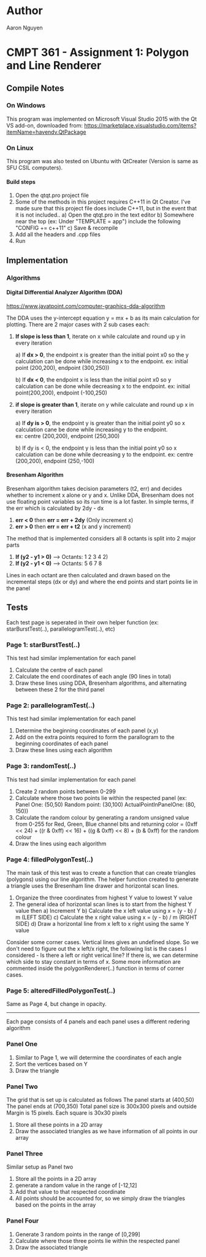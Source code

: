 # Author
Aaron Nguyen 

# CMPT 361 - Assignment 1: Polygon and Line Renderer

## Compile Notes
### On Windows
This program was implemented on Microsoft Visual Studio 2015 with the Qt VS add-on, downloaded from: https://marketplace.visualstudio.com/items?itemName=havendv.QtPackage

### On Linux
This program was also tested on Ubuntu with QtCreater (Version is same as SFU CSIL computers).

#### Build steps
1) Open the qtqt.pro project file 
2) Some of the methods in this project requires C++11 in Qt Creator. I've made sure that this project file does include C++11, but in the event that it is not included.. 
a) Open the qtqt.pro in the text editor 
b) Somewhere near the top (ex: Under "TEMPLATE = app") include the following "CONFIG += c++11" 
c) Save & recompile 
3) Add all the headers and .cpp files 
4) Run 


## Implementation

### Algorithms

#### Digital Differential Analyzer Algorithm (DDA)
https://www.javatpoint.com/computer-graphics-dda-algorithm

The DDA uses the y-intercept equation y = mx + b as its main calculation for plotting. There are 2 major cases with 2 sub cases each:

1) __If slope is less than 1__, iterate on x while calculate and round up y in every iteration

    a) If __dx > 0__, the endpoint x is greater than the initial point x0 so the y calculation can be done        while increasing x to the endpoint. 
    ex: initial point (200,200), endpoint (300,250))

    b) If __dx < 0__, the endpoint x is less than the initial point x0 so y calculation can be done while     decreasing x to the endpoint.
    ex: initial point(200,200), endpoint (-100,250)
    
2) __if slope is greater than 1__, iterate on y while calculate and round up x in every iteration

    a) If __dy is > 0__, the endpoint y is greater than the initial point y0 so x calculation cane be done        while increasing y to the endpoint.  
    ex: centre (200,200), endpoint (250,300)
    
    b) If dy is < 0, the endpoint y is less than the initial point y0 so x calculation can be done while     decreasing y to the endpoint. 
    ex: centre (200,200), endpoint (250,-100)

####  Bresenham Algorithm
Bresenham algorithm takes decision parameters (t2, err) and decides whether to increment x alone or y and x. Unlike DDA, Bresenham does not use floating point variables so its run time is a lot faster. In simple terms, if the err which is calculated by 2dy - dx 
1) __err < 0__ then __err = err + 2dy__ (Only increment x) 
2) __err > 0__ then __err = err + t2__ (x and y increment)

The method that is implemented considers all 8 octants is split into 2 major parts 
1) __If (y2 - y1 > 0)__ --> Octants: 1 2 3 4 2)
2) __If (y2 - y1 < 0)__ --> Octants: 5 6 7 8 

Lines in each octant are then calculated and drawn based on the incremental steps (dx or dy) and where the end points and start points lie in the panel

## Tests

Each test page is seperated in their own helper function (ex: starBurstTest(..), parallelogramTest(..), etc)

### Page 1: starBurstTest(..) 
This test had similar implementation for each panel 
1) Calculate the centre of each panel
2) Calculate the end coordinates of each angle (90 lines in total) 
3) Draw these lines using DDA, Bresenham algorithms, and alternating between these 2 for the third panel

### Page 2: parallelogramTest(..) 
This test had similar implementation for each panel 
1) Determine the beginning coordinates of each panel (x,y) 
2) Add on the extra points required to form the parallogram to the beginning coordinates of each panel 
3) Draw these lines using each algorithm

### Page 3: randomTest(..) 
This test had similar implementation for each panel 
1) Create 2 random points between 0-299 
2) Calculate where those two points lie within the respected panel (ex: Panel One: (50,50) Random point: (30,100) ActualPointInPanelOne: (80, 150)) 
3) Calculate the random colour by generating a random unsigned value from 0-255 for Red, Green, Blue channel bits and returning color = (0xff << 24) + ((r & 0xff) << 16) + ((g & 0xff) << 8) + (b & 0xff) for the random colour 
4) Draw the lines using each algorithm

### Page 4: filledPolygonTest(..) 
The main task of this test was to create a function that can create triangles (polygons) using our line algorithm. The helper function created to generate a triangle uses the Bresenham line drawer and horizontal scan lines. 
1) Organize the three coordinates from highest Y value to lowest Y value 
2) The general idea of horizontal scan lines is to start from the highest Y value then
a) Increment Y 
b) Calculate the x left value using x = (y - b) / m (LEFT SIDE) 
c) Calculate the x right value using x = (y - b) / m (RIGHT SIDE) 
d) Draw a horizontal line from x left to x right using the same Y value 

Consider some corner cases. Vertical lines gives an undefined slope. So we don't need to figure out the x left/x right, the following list is the cases I considered - Is there a left or right verical line? If there is, we can determine which side to stay constant in terms of x.
Some more information are commented inside the polygonRenderer(..) function in terms of corner cases.

### Page 5: alteredFilledPolygonTest(..) 
Same as Page 4, but change in opacity.


-------------------------

Each page consists of 4 panels and each panel uses a different redering algorithm
### Panel One 
1) Similar to Page 1, we will determine the coordinates of each angle 
2) Sort the vertices based on Y 
3) Draw the triangle

### Panel Two 
The grid that is set up is calculated as follows The panel starts at (400,50) The panel ends at (700,350) Total panel size is 300x300 pixels and outside Margin is 15 pixels. Each square is 30x30 pixels 
1) Store all these points in a 2D array 
2) Draw the associated triangles as we have information of all points in our array

### Panel Three
Similar setup as Panel two 
1) Store all the points in a 2D array 
2) generate a random value in the range of [-12,12] 
3) Add that value to that respected coordinate 
4) All points should be accounted for, so we simply draw the triangles based on the points in the array

### Panel Four
1) Generate 3 random points in the range of [0,299]
2) Calculate where those three points lie within the respected panel
3) Draw the associated triangle

